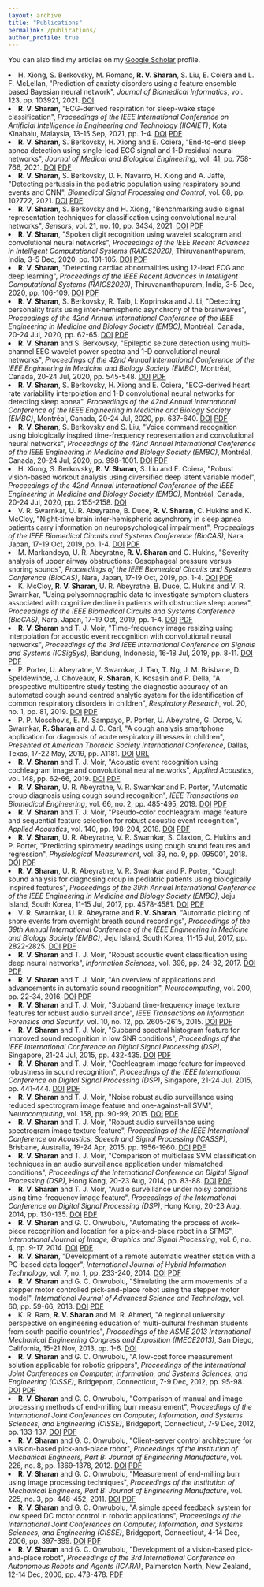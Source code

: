 ```yaml
---
layout: archive
title: "Publications"
permalink: /publications/
author_profile: true
---
```


You can also find my articles on my <u><a href="https://scholar.google.com.au/citations?user=3Rd5QOEAAAAJ">Google Scholar</a></u> profile.

<li> H. Xiong, S. Berkovsky, M. Romano, <b>R. V. Sharan</b>, S. Liu, E. Coiera and L. F. McLellan, "Prediction of anxiety disorders using a feature ensemble based Bayesian neural network", <i>Journal of Biomedical Informatics</i>, vol. 123, pp. 103921, 2021. <a href="https://doi.org/10.1016/j.jbi.2021.103921" target="_blank">DOI</a>
<li> <b>R. V. Sharan</b>, "ECG-derived respiration for sleep-wake stage classification", <i>Proceedings of the IEEE International Conference on Artificial Intelligence in Engineering and Technology (IICAIET)</i>, Kota Kinabalu, Malaysia, 13-15 Sep, 2021, pp. 1-4. <a href="https://doi.org/10.1109/IICAIET51634.2021.9573596" target="_blank">DOI</a> <a href="https://roneelsharan.github.io/files/2021IICAIET.pdf" target="_blank">PDF</a></li>
<li> <b>R. V. Sharan</b>, S. Berkovsky, H. Xiong and E. Coiera, "End-to-end sleep apnea detection using single-lead ECG signal and 1-D residual neural networks", <i>Journal of Medical and Biological Engineering</i>, vol. 41, pp. 758-766, 2021. <a href="https://doi.org/10.1007/s40846-021-00646-8" target="_blank">DOI</a> <a href="https://roneelsharan.github.io/files/2021JMBE.pdf" target="_blank">PDF</a></li>
<li> <b>R. V. Sharan</b>, S. Berkovsky, D. F. Navarro, H. Xiong and A. Jaffe, "Detecting pertussis in the pediatric population using respiratory sound events and CNN", <i>Biomedical Signal Processing and Control</i>, vol. 68, pp. 102722, 2021. <a href="https://doi.org/10.1016/j.bspc.2021.102722" target="_blank">DOI</a> <a href="https://roneelsharan.github.io/files/2021BSPC.pdf" target="_blank">PDF</a></li>
<li> <b>R. V. Sharan</b>, S. Berkovsky and H. Xiong, "Benchmarking audio signal representation techniques for classification using convolutional neural networks", <i>Sensors</i>, vol. 21, no. 10, pp. 3434, 2021. <a href="https://doi.org/10.3390/s21103434" target="_blank">DOI</a> <a href="https://roneelsharan.github.io/files/2021SENSORS.pdf" target="_blank">PDF</a></li>
<li> <b>R. V. Sharan</b>, "Spoken digit recognition using wavelet scalogram and convolutional neural networks", <i>Proceedings of the IEEE Recent Advances in Intelligent Computational Systems (RAICS2020)</i>, Thiruvananthapuram, India, 3-5 Dec, 2020, pp. 101-105. <a href="https://doi.org/10.1109/RAICS51191.2020.9332505" target="_blank">DOI</a> <a href="https://roneelsharan.github.io/files/2020RAICS1.pdf" target="_blank">PDF</a></li>
<li> <b>R. V. Sharan</b>, "Detecting cardiac abnormalities using 12-lead ECG and deep learning", <i>Proceedings of the IEEE Recent Advances in Intelligent Computational Systems (RAICS2020)</i>, Thiruvananthapuram, India, 3-5 Dec, 2020, pp. 106-109. <a href="https://doi.org/10.1109/RAICS51191.2020.9332488" target="_blank">DOI</a> <a href="https://roneelsharan.github.io/files/2020RAICS2.pdf" target="_blank">PDF</a></li>
<li> <b>R. V. Sharan</b>, S. Berkovsky, R. Taib, I. Koprinska and J. Li, "Detecting personality traits using inter-hemispheric asynchrony of the brainwaves", <i>Proceedings of the 42nd Annual International Conference of the IEEE Engineering in Medicine and Biology Society (EMBC)</i>, Montréal, Canada, 20-24 Jul, 2020, pp. 62-65. <a href="https://doi.org/10.1109/EMBC44109.2020.9176108" target="_blank">DOI</a> <a href="https://roneelsharan.github.io/files/2020EMBC1.pdf" target="_blank">PDF</a></li>
<li> <b>R. V. Sharan</b> and S. Berkovsky, "Epileptic seizure detection using multi-channel EEG wavelet power spectra and 1-D convolutional neural networks", <i>Proceedings of the 42nd Annual International Conference of the IEEE Engineering in Medicine and Biology Society (EMBC)</i>, Montréal, Canada, 20-24 Jul, 2020, pp. 545-548. <a href="https://doi.org/10.1109/EMBC44109.2020.9176243" target="_blank">DOI</a> <a href="https://roneelsharan.github.io/files/2020EMBC2.pdf" target="_blank">PDF</a></li>
<li> <b>R. V. Sharan</b>, S. Berkovsky, H. Xiong and E. Coiera, "ECG-derived heart rate variability interpolation and 1-D convolutional neural networks for detecting sleep apnea", <i>Proceedings of the 42nd Annual International Conference of the IEEE Engineering in Medicine and Biology Society (EMBC)</i>, Montréal, Canada, 20-24 Jul, 2020, pp. 637-640. <a href="https://doi.org/10.1109/EMBC44109.2020.9175998" target="_blank">DOI</a> <a href="https://roneelsharan.github.io/files/2020EMBC3.pdf" target="_blank">PDF</a></li>
<li> <b>R. V. Sharan</b>, S. Berkovsky and S. Liu, "Voice command recognition using biologically inspired time-frequency representation and convolutional neural networks", <i>Proceedings of the 42nd Annual International Conference of the IEEE Engineering in Medicine and Biology Society (EMBC)</i>, Montréal, Canada, 20-24 Jul, 2020, pp. 998-1001. <a href="https://doi.org/10.1109/EMBC44109.2020.9176006" target="_blank">DOI</a> <a href="https://roneelsharan.github.io/files/2020EMBC4.pdf" target="_blank">PDF</a></li>
<li> H. Xiong, S. Berkovsky, <b>R. V. Sharan</b>, S. Liu and E. Coiera, "Robust vision-based workout analysis using diversified deep latent variable model", <i>Proceedings of the 42nd Annual International Conference of the IEEE Engineering in Medicine and Biology Society (EMBC)</i>, Montréal, Canada, 20-24 Jul, 2020, pp. 2155-2158. <a href="https://doi.org/10.1109/EMBC44109.2020.9175454" target="_blank">DOI</a>
<li> V. R. Swarnkar, U. R. Abeyratne, B. Duce, <b>R. V. Sharan</b>, C. Hukins and K. McCloy, "Night-time brain inter-hemispheric asynchrony in sleep apnea patients carry information on neuropsychological impairment", <i>Proceedings of the IEEE Biomedical Circuits and Systems Conference (BioCAS)</i>, Nara, Japan, 17-19 Oct, 2019, pp. 1-4. <a href="https://doi.org/10.1109/BIOCAS.2019.8919147" target="_blank">DOI</a> <a href="https://roneelsharan.github.io/files/2019BioCAS1.pdf" target="_blank">PDF</a></li>
<li> M. Markandeya, U. R. Abeyratne, <b>R. V. Sharan</b> and C. Hukins, "Severity analysis of upper airway obstructions: Oesophageal pressure versus snoring sounds", <i>Proceedings of the IEEE Biomedical Circuits and Systems Conference (BioCAS)</i>, Nara, Japan, 17-19 Oct, 2019, pp. 1-4. <a href="https://doi.org/10.1109/BIOCAS.2019.8919149" target="_blank">DOI</a> <a href="https://roneelsharan.github.io/files/2019BioCAS2.pdf" target="_blank">PDF</a></li>
<li> K. McCloy, <b>R. V. Sharan</b>, U. R. Abeyratne, B. Duce, C. Hukins and V. R. Swarnkar, "Using polysomnographic data to investigate symptom clusters associated with cognitive decline in patients with obstructive sleep apnea", <i>Proceedings of the IEEE Biomedical Circuits and Systems Conference (BioCAS)</i>, Nara, Japan, 17-19 Oct, 2019, pp. 1-4. <a href="https://doi.org/10.1109/BIOCAS.2019.8919225" target="_blank">DOI</a> <a href="https://roneelsharan.github.io/files/2019BioCAS3.pdf" target="_blank">PDF</a></li>
<li> <b>R. V. Sharan</b> and T. J. Moir, "Time-frequency image resizing using interpolation for acoustic event recognition with convolutional neural networks", <i>Proceedings of the 3rd IEEE International Conference on Signals and Systems (ICSigSys)</i>, Bandung, Indonesia, 16-18 Jul, 2019, pp. 8-11. <a href="https://doi.org/10.1109/ICSIGSYS.2019.8811088" target="_blank">DOI</a> <a href="https://roneelsharan.github.io/files/2019ICSigSys.pdf" target="_blank">PDF</a></li>
<li> P. Porter, U. Abeyratne, V. Swarnkar, J. Tan, T. Ng, J. M. Brisbane, D. Speldewinde, J. Choveaux, <b>R. Sharan</b>, K. Kosasih and P. Della, "A prospective multicentre study testing the diagnostic accuracy of an automated cough sound centred analytic system for the identification of common respiratory disorders in children", <i>Respiratory Research</i>, vol. 20, no. 1, pp. 81, 2019. <a href="https://doi.org/10.1186/s12931-019-1046-6" target="_blank">DOI</a> <a href="https://roneelsharan.github.io/files/2019RERE.pdf" target="_blank">PDF</a></li>
<li> P. P. Moschovis, E. M. Sampayo, P. Porter, U. Abeyratne, G. Doros, V. Swarnkar, <b>R. Sharan</b> and J. C. Carl, "A cough analysis smartphone application for diagnosis of acute respiratory illnesses in children", <i>Presented at American Thoracic Society International Conference</i>, Dallas, Texas, 17-22 May, 2019, pp. A1181. <a href="https://doi.org/10.1164/ajrccm-conference.2019.199.1_MeetingAbstracts.A1181" target="_blank">DOI</a> <a href="https://www.abstractsonline.com/pp8/#!/5789/presentation/11880" target="_blank">URL</a></li>
<li> <b>R. V. Sharan</b> and T. J. Moir, "Acoustic event recognition using cochleagram image and convolutional neural networks", <i>Applied Acoustics</i>, vol. 148, pp. 62-66, 2019. <a href="https://doi.org/10.1016/j.apacoust.2018.12.006" target="_blank">DOI</a> <a href="https://roneelsharan.github.io/files/2019APAC.pdf" target="_blank">PDF</a></li>
<li> <b>R. V. Sharan</b>, U. R. Abeyratne, V. R. Swarnkar and P. Porter, "Automatic croup diagnosis using cough sound recognition", <i>IEEE Transactions on Biomedical Engineering</i>, vol. 66, no. 2, pp. 485-495, 2019. <a href="https://doi.org/10.1109/TBME.2018.2849502" target="_blank">DOI</a> <a href="https://roneelsharan.github.io/files/2019TBME.pdf" target="_blank">PDF</a></li>
<li> <b>R. V. Sharan</b> and T. J. Moir, "Pseudo-color cochleagram image feature and sequential feature selection for robust acoustic event recognition", <i>Applied Acoustics</i>, vol. 140, pp. 198-204, 2018. <a href="https://doi.org/10.1016/j.apacoust.2018.05.030" target="_blank">DOI</a> <a href="https://roneelsharan.github.io/files/2018APAC.pdf" target="_blank">PDF</a></li>
<li> <b>R. V. Sharan</b>, U. R. Abeyratne, V. R. Swarnkar, S. Claxton, C. Hukins and P. Porter, "Predicting spirometry readings using cough sound features and regression", <i>Physiological Measurement</i>, vol. 39, no. 9, pp. 095001, 2018. <a href="https://doi.org/10.1088/1361-6579/aad948" target="_blank">DOI</a> <a href="https://roneelsharan.github.io/files/2018PMEA.pdf" target="_blank">PDF</a></li>
<li> <b>R. V. Sharan</b>, U. R. Abeyratne, V. R. Swarnkar and P. Porter, "Cough sound analysis for diagnosing croup in pediatric patients using biologically inspired features", <i>Proceedings of the 39th Annual International Conference of the IEEE Engineering in Medicine and Biology Society (EMBC)</i>, Jeju Island, South Korea, 11-15 Jul, 2017, pp. 4578-4581. <a href="https://doi.org/10.1109/EMBC.2017.8037875" target="_blank">DOI</a> <a href="https://roneelsharan.github.io/files/2017EMBC1.pdf" target="_blank">PDF</a></li>
<li> V. R. Swarnkar, U. R. Abeyratne and <b>R. V. Sharan</b>, "Automatic picking of snore events from overnight breath sound recordings", <i>Proceedings of the 39th Annual International Conference of the IEEE Engineering in Medicine and Biology Society (EMBC)</i>, Jeju Island, South Korea, 11-15 Jul, 2017, pp. 2822-2825. <a href="https://doi.org/10.1109/EMBC.2017.8037444" target="_blank">DOI</a> <a href="https://roneelsharan.github.io/files/2017EMBC2.pdf" target="_blank">PDF</a></li>
<li> <b>R. V. Sharan</b> and T. J. Moir, "Robust acoustic event classification using deep neural networks", <i>Information Sciences</i>, vol. 396, pp. 24-32, 2017. <a href="https://doi.org/10.1016/j.ins.2017.02.013" target="_blank">DOI</a> <a href="https://roneelsharan.github.io/files/2017INS.pdf" target="_blank">PDF</a></li>
<li> <b>R. V. Sharan</b> and T. J. Moir, "An overview of applications and advancements in automatic sound recognition", <i>Neurocomputing</i>, vol. 200, pp. 22-34, 2016. <a href="https://doi.org/10.1016/j.neucom.2016.03.020" target="_blank">DOI</a> <a href="https://roneelsharan.github.io/files/2016NEUCOM.pdf" target="_blank">PDF</a></li>
<li> <b>R. V. Sharan</b> and T. J. Moir, "Subband time-frequency image texture features for robust audio surveillance", <i>IEEE Transactions on Information Forensics and Security</i>, vol. 10, no. 12, pp. 2605-2615, 2015. <a href="https://doi.org/10.1109/TIFS.2015.2469254" target="_blank">DOI</a> <a href="https://roneelsharan.github.io/files/2015TIFS.pdf" target="_blank">PDF</a></li>
<li> <b>R. V. Sharan</b> and T. J. Moir, "Subband spectral histogram feature for improved sound recognition in low SNR conditions", <i>Proceedings of the IEEE International Conference on Digital Signal Processing (DSP)</i>, Singapore, 21-24 Jul, 2015, pp. 432-435. <a href="https://doi.org/10.1109/ICDSP.2015.7251908" target="_blank">DOI</a> <a href="https://roneelsharan.github.io/files/2015DSP1.pdf" target="_blank">PDF</a></li>
<li> <b>R. V. Sharan</b> and T. J. Moir, "Cochleagram image feature for improved robustness in sound recognition", <i>Proceedings of the IEEE International Conference on Digital Signal Processing (DSP)</i>, Singapore, 21-24 Jul, 2015, pp. 441-444. <a href="https://doi.org/10.1109/ICDSP.2015.7251910" target="_blank">DOI</a> <a href="https://roneelsharan.github.io/files/2015DSP2.pdf" target="_blank">PDF</a></li>
<li> <b>R. V. Sharan</b> and T. J. Moir, "Noise robust audio surveillance using reduced spectrogram image feature and one-against-all SVM", <i>Neurocomputing</i>, vol. 158, pp. 90-99, 2015. <a href="https://doi.org/10.1016/j.neucom.2015.02.001" target="_blank">DOI</a> <a href="https://roneelsharan.github.io/files/2015NEUCOM.pdf" target="_blank">PDF</a></li>
<li> <b>R. V. Sharan</b> and T. J. Moir, "Robust audio surveillance using spectrogram image texture feature", <i>Proceedings of the IEEE International Conference on Acoustics, Speech and Signal Processing (ICASSP)</i>, Brisbane, Australia, 19-24 Apr, 2015, pp. 1956-1960. <a href="https://doi.org/10.1109/ICASSP.2015.7178312" target="_blank">DOI</a> <a href="https://roneelsharan.github.io/files/2015ICASSP.pdf" target="_blank">PDF</a></li>
<li> <b>R. V. Sharan</b> and T. J. Moir, "Comparison of multiclass SVM classification techniques in an audio surveillance application under mismatched conditions", <i>Proceedings of the International Conference on Digital Signal Processing (DSP)</i>, Hong Kong, 20-23 Aug, 2014, pp. 83-88. <a href="https://doi.org/10.1109/ICDSP.2014.6900805" target="_blank">DOI</a> <a href="https://roneelsharan.github.io/files/2014DSP1.pdf" target="_blank">PDF</a></li>
<li> <b>R. V. Sharan</b> and T. J. Moir, "Audio surveillance under noisy conditions using time-frequency image feature", <i>Proceedings of the International Conference on Digital Signal Processing (DSP)</i>, Hong Kong, 20-23 Aug, 2014, pp. 130-135. <a href="https://doi.org/10.1109/ICDSP.2014.6900815" target="_blank">DOI</a> <a href="https://roneelsharan.github.io/files/2014DSP2.pdf" target="_blank">PDF</a></li>
<li> <b>R. V. Sharan</b> and G. C. Onwubolu, "Automating the process of work-piece recognition and location for a pick-and-place robot in a SFMS", <i>International Journal of Image, Graphics and Signal Processing</i>, vol. 6, no. 4, pp. 9-17, 2014. <a href="https://doi.org/10.5815/ijigsp.2014.04.02" target="_blank">DOI</a> <a href="https://roneelsharan.github.io/files/2014IJIGSP.pdf" target="_blank">PDF</a></li>
<li> <b>R. V. Sharan</b>, "Development of a remote automatic weather station with a PC-based data logger", <i>International Journal of Hybrid Information Technology</i>, vol. 7, no. 1, pp. 233-240, 2014. <a href="http://dx.doi.org/10.14257/ijhit.2014.7.1.19" target="_blank">DOI</a> <a href="https://roneelsharan.github.io/files/2014IJHIT.pdf" target="_blank">PDF</a></li>
<li> <b>R. V. Sharan</b> and G. C. Onwubolu, "Simulating the arm movements of a stepper motor controlled pick-and-place robot using the stepper motor model", <i>International Journal of Advanced Science and Technology</i>, vol. 60, pp. 59-66, 2013. <a href="http://dx.doi.org/10.14257/ijast.2013.60.06" target="_blank">DOI</a> <a href="https://roneelsharan.github.io/files/2013IJAST.pdf" target="_blank">PDF</a></li>
<li> K. R. Ram, <b>R. V. Sharan</b> and M. R. Ahmed, "A regional university perspective on engineering education of multi-cultural freshman students from south pacific countries", <i>Proceedings of the ASME 2013 International Mechanical Engineering Congress and Exposition (IMECE2013)</i>, San Diego, California, 15-21 Nov, 2013, pp. 1-6. <a href="https://doi.org/10.1115/IMECE2013-66589" target="_blank">DOI</a>
<li> <b>R. V. Sharan</b> and G. C. Onwubolu, "A low-cost force measurement solution applicable for robotic grippers", <i>Proceedings of the International Joint Conferences on Computer, Information, and Systems Sciences, and Engineering (CISSE)</i>, Bridgeport, Connecticut, 7-9 Dec, 2012, pp. 95-98. <a href="https://doi.org/10.1007/978-3-319-06773-5_13" target="_blank">DOI</a> <a href="https://roneelsharan.github.io/files/2015CISSE1.pdf" target="_blank">PDF</a></li>
<li> <b>R. V. Sharan</b> and G. C. Onwubolu, "Comparison of manual and image processing methods of end-milling burr measurement", <i>Proceedings of the International Joint Conferences on Computer, Information, and Systems Sciences, and Engineering (CISSE)</i>, Bridgeport, Connecticut, 7-9 Dec, 2012, pp. 133-137. <a href="https://doi.org/10.1007/978-3-319-06773-5_19" target="_blank">DOI</a> <a href="https://roneelsharan.github.io/files/2015CISSE2.pdf" target="_blank">PDF</a></li>
<li> <b>R. V. Sharan</b> and G. C. Onwubolu, "Client-server control architecture for a vision-based pick-and-place robot", <i>Proceedings of the Institution of Mechanical Engineers, Part B: Journal of Engineering Manufacture</i>, vol. 226, no. 8, pp. 1369-1378, 2012. <a href="https://doi.org/10.1177/0954405412442858" target="_blank">DOI</a> <a href="https://roneelsharan.github.io/files/2012JEM.pdf" target="_blank">PDF</a></li>
<li> <b>R. V. Sharan</b> and G. C. Onwubolu, "Measurement of end-milling burr using image processing techniques", <i>Proceedings of the Institution of Mechanical Engineers, Part B: Journal of Engineering Manufacture</i>, vol. 225, no. 3, pp. 448-452, 2011. <a href="https://doi.org/10.1177/2041297510394056" target="_blank">DOI</a> <a href="https://roneelsharan.github.io/files/2011JEM.pdf" target="_blank">PDF</a></li>
<li> <b>R. V. Sharan</b> and G. C. Onwubolu, "A simple speed feedback system for low speed DC motor control in robotic applications", <i>Proceedings of the International Joint Conferences on Computer, Information, and Systems Sciences, and Engineering (CISSE)</i>, Bridgeport, Connecticut, 4-14 Dec, 2006, pp. 397-399. <a href="https://doi.org/10.1007/978-1-4020-6266-7_71" target="_blank">DOI</a> <a href="https://roneelsharan.github.io/files/2006CISSE.pdf" target="_blank">PDF</a></li>
<li> <b>R. V. Sharan</b> and G. C. Onwubolu, "Development of a vision-based pick-and-place robot", <i>Proceedings of the 3rd International Conference on Autonomous Robots and Agents (ICARA)</i>, Palmerston North, New Zealand, 12-14 Dec, 2006, pp. 473-478. <a href="https://roneelsharan.github.io/files/2006ICARA.pdf" target="_blank">PDF</a></li>
